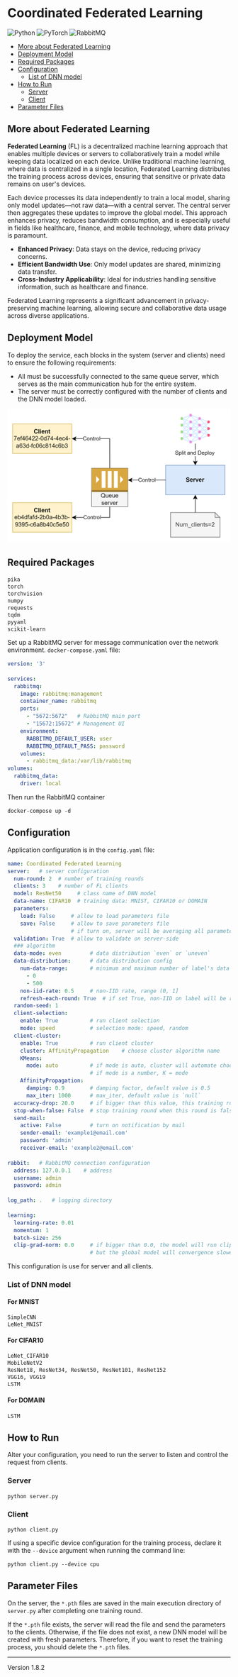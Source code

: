 # Coordinated Federated Learning

![Python](https://img.shields.io/badge/Python-3670A0?style=for-the-badge&logo=python&logoColor=ffdd54)
![PyTorch](https://img.shields.io/badge/PyTorch-EE4C2C?style=for-the-badge&logo=pytorch&logoColor=white)
![RabbitMQ](https://img.shields.io/badge/RabbitMQ-FF6600?style=for-the-badge&logo=rabbitmq&logoColor=white)

- [More about Federated Learning](#more-about-federated-learning)
- [Deployment Model](#deployment-model)
- [Required Packages](#required-packages)
- [Configuration](#configuration)
  - [List of DNN model](#list-of-dnn-model)
- [How to Run](#how-to-run)
  - [Server](#server)
  - [Client](#client)
- [Parameter Files](#parameter-files)

## More about Federated Learning

**Federated Learning** (FL) is a decentralized machine learning approach that enables multiple devices or servers to collaboratively train a model while keeping data localized on each device. Unlike traditional machine learning, where data is centralized in a single location, Federated Learning distributes the training process across devices, ensuring that sensitive or private data remains on user's devices.

Each device processes its data independently to train a local model, sharing only model updates—not raw data—with a central server. The central server then aggregates these updates to improve the global model. This approach enhances privacy, reduces bandwidth consumption, and is especially useful in fields like healthcare, finance, and mobile technology, where data privacy is paramount.

- **Enhanced Privacy**: Data stays on the device, reducing privacy concerns.
- **Efficient Bandwidth Use**: Only model updates are shared, minimizing data transfer.
- **Cross-Industry Applicability**: Ideal for industries handling sensitive information, such as healthcare and finance.

Federated Learning represents a significant advancement in privacy-preserving machine learning, allowing secure and collaborative data usage across diverse applications.

## Deployment Model

To deploy the service, each blocks in the system (server and clients) need to ensure the following requirements:
- All must be successfully connected to the same queue server, which serves as the main communication hub for the entire system.
- The server must be correctly configured with the number of clients and the DNN model loaded.

![img.png](pics/deploy_model.png)

## Required Packages
```
pika
torch
torchvision
numpy
requests
tqdm
pyyaml
scikit-learn
```

Set up a RabbitMQ server for message communication over the network environment. `docker-compose.yaml` file:

```yaml
version: '3'

services:
  rabbitmq:
    image: rabbitmq:management
    container_name: rabbitmq
    ports:
      - "5672:5672"   # RabbitMQ main port
      - "15672:15672" # Management UI
    environment:
      RABBITMQ_DEFAULT_USER: user
      RABBITMQ_DEFAULT_PASS: password
    volumes:
      - rabbitmq_data:/var/lib/rabbitmq
volumes:
  rabbitmq_data:
    driver: local
```

Then run the RabbitMQ container

```commandline
docker-compose up -d
```

## Configuration

Application configuration is in the `config.yaml` file:

```yaml
name: Coordinated Federated Learning
server:   # server configuration
  num-round: 2  # number of training rounds
  clients: 3    # number of FL clients
  model: ResNet50     # class name of DNN model
  data-name: CIFAR10  # training data: MNIST, CIFAR10 or DOMAIN
  parameters:
    load: False     # allow to load parameters file
    save: False     # allow to save parameters file
                    # if turn on, server will be averaging all parameters
  validation: True  # allow to validate on server-side
  ### algorithm
  data-mode: even         # data distribution `even` or `uneven`
  data-distribution:      # data distribution config
    num-data-range:       # minimum and maximum number of label's data
      - 0
      - 500
    non-iid-rate: 0.5     # non-IID rate, range (0, 1]
    refresh-each-round: True  # if set True, non-IID on label will be reset on each round
  random-seed: 1
  client-selection:
    enable: True          # run client selection
    mode: speed           # selection mode: speed, random
  client-cluster:
    enable: True          # run client cluster
    cluster: AffinityPropagation    # choose cluster algorithm name
    KMeans:
      mode: auto          # if mode is auto, cluster will automate choose the best silhouette score for K value
                          # if mode is a number, K = mode
    AffinityPropagation:
      damping: 0.9        # damping factor, default value is 0.5
      max_iter: 1000      # max_iter, default value is `null`
  accuracy-drop: 20.0     # if bigger than this value, this training round will not be saved
  stop-when-false: False  # stop training round when this round is false
  send-mail:
    active: False         # turn on notification by mail
    sender-email: 'example1@email.com'
    password: 'admin'
    receiver-email: 'example2@email.com'

rabbit:   # RabbitMQ connection configuration
  address: 127.0.0.1    # address
  username: admin
  password: admin

log_path: .   # logging directory

learning:
  learning-rate: 0.01
  momentum: 1
  batch-size: 256
  clip-grad-norm: 0.0     # if bigger than 0.0, the model will run clip_grad_norm mode to avoid NaN value
                          # but the global model will convergence slower
```

This configuration is use for server and all clients.

### List of DNN model

#### For MNIST
```
SimpleCNN
LeNet_MNIST
```

#### For CIFAR10
```
LeNet_CIFAR10
MobileNetV2
ResNet18, ResNet34, ResNet50, ResNet101, ResNet152
VGG16, VGG19
LSTM
```

#### For DOMAIN
```
LSTM
```

## How to Run

Alter your configuration, you need to run the server to listen and control the request from clients.

### Server

```commandline
python server.py
```

### Client

```commandline
python client.py
```

If using a specific device configuration for the training process, declare it with the `--device` argument when running the command line:

```commandline
python client.py --device cpu
```

## Parameter Files

On the server, the `*.pth` files are saved in the main execution directory of `server.py` after completing one training round.

If the `*.pth` file exists, the server will read the file and send the parameters to the clients. Otherwise, if the file does not exist, a new DNN model will be created with fresh parameters. Therefore, if you want to reset the training process, you should delete the `*.pth` files.

---

Version 1.8.2
